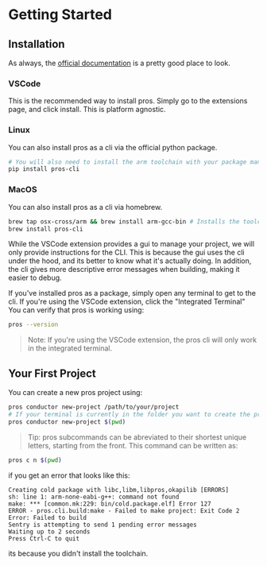 # Getting Started

## Installation
As always, the [official documentation](https://pros.cs.purdue.edu/v5/getting-started/installation.html) is a pretty good place to look.

### VSCode
This is the recommended way to install pros. Simply go to the extensions page, and click install. This is platform agnostic.

### Linux
You can also install pros as a cli via the official python package.
```sh
# You will also need to install the arm toolchain with your package manager of choice
pip install pros-cli
```

### MacOS
You can also install pros as a cli via homebrew.
```sh
brew tap osx-cross/arm && brew install arm-gcc-bin # Installs the toolchain
brew install pros-cli
```

While the VSCode extension provides a gui to manage your project, we will only provide instructions for the CLI. This is because the gui uses the cli under the hood, and its better to know what it's actually doing. In addition, the cli gives more descriptive error messages when building, making it easier to debug. 

If you've installed pros as a package, simply open any terminal to get to the cli. If you're using the VSCode extension, click the "Integrated Terminal"
You can verify that pros is working using:
```sh
pros --version
```
> Note: If you're using the VSCode extension, the pros cli will only work in the integrated terminal.


## Your First Project
You can create a new pros project using:
```sh
pros conductor new-project /path/to/your/project
# If your terminal is currently in the folder you want to create the project in, you can use:
pros conductor new-project $(pwd)
```
> Tip: pros subcommands can be abreviated to their shortest unique letters, starting from the front. This command can be written as:
```sh
pros c n $(pwd)
```

if you get an error that looks like this:
```
Creating cold package with libc,libm,libpros,okapilib [ERRORS]
sh: line 1: arm-none-eabi-g++: command not found
make: *** [common.mk:229: bin/cold.package.elf] Error 127
ERROR - pros.cli.build:make - Failed to make project: Exit Code 2
Error: Failed to build
Sentry is attempting to send 1 pending error messages
Waiting up to 2 seconds
Press Ctrl-C to quit
```
its because you didn't install the toolchain.
